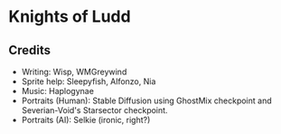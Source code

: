 # Knights of Ludd

## Credits

- Writing: Wisp, WMGreywind
- Sprite help: Sleepyfish, Alfonzo, Nia
- Music: Haplogynae
- Portraits (Human): Stable Diffusion using GhostMix checkpoint and Severian-Void's Starsector checkpoint.
- Portraits (AI): Selkie (ironic, right?)